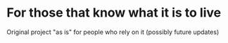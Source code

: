 # For those that know what it is to live

Original project "as is" for people who rely on it (possibly future updates)
